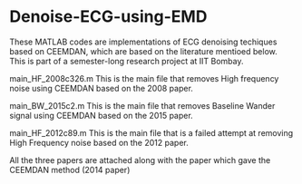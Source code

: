 # Denoise-ECG-using-EMD
These MATLAB codes are implementations of ECG denoising techiques based on CEEMDAN, which are based on the literature mentioed below.
This is part of a semester-long research project at IIT Bombay.


main_HF_2008c326.m 
This is the main file that removes High frequency noise using CEEMDAN based on the 2008 paper.

main_BW_2015c2.m
This is the main file that removes Baseline Wander signal using CEEMDAN based on the 2015 paper.

main_HF_2012c89.m
This is the main file that is a failed attempt at removing High Frequency noise based on the 2012 paper.


All the three papers are attached along with the paper which gave the CEEMDAN method (2014 paper)
